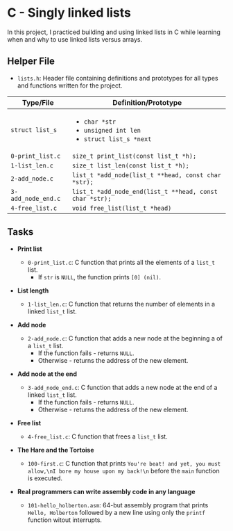 # C - Singly linked lists
In this project, I practiced building and using linked lists in C while learning when and why to use linked lists versus arrays.

## Helper File
* `lists.h`: Header file containing definitions and prototypes for all types and functions written for the project.

| Type/File          | Definition/Prototype                                                                   |
| ------------------ | -------------------------------------------------------------------------------------- |
| `struct list_s`    | <ul><li>`char *str`</li><li>`unsigned int len`</li><li>`struct list_s *next`</li></ul> |
| `0-print_list.c`   | `size_t print_list(const list_t *h);`                                                  |
| `1-list_len.c`     | `size_t list_len(const list_t *h);`                                                    |
| `2-add_node.c`     | `list_t *add_node(list_t **head, const char *str);`                                    |
| `3-add_node_end.c` | `list_t *add_node_end(list_t **head, const char *str);`                                |
| `4-free_list.c`    | `void free_list(list_t *head)`                                                         |

## Tasks
* **Print list**
  * `0-print_list.c`: C function that prints all the elements of a `list_t` list.
    * If `str` is `NULL`, the function prints `[0] (nil)`.

* **List length**
  * `1-list_len.c`: C function that returns the number of elements in a linked `list_t` list.

* **Add node**
  * `2-add_node.c`: C function that adds a new node at the beginning a of a `list_t` list.
    * If the function fails - returns `NULL`.
    * Otherwise - returns the address of the new element.

* **Add node at the end**
  * `3-add_node_end.c`: C function that adds a new node at the end of a linked `list_t` list.
    * If the function fails - returns `NULL`.
    * Otherwise - returns the address of the new element.

* **Free list**
  * `4-free_list.c`: C function that frees a `list_t` list.

* **The Hare and the Tortoise**
  * `100-first.c`: C function that prints `You're beat! and yet, you must allow,\nI bore my house upon my back!\n` before the `main` function is executed.

* **Real programmers can write assembly code in any language**
  * `101-hello_holberton.asm`: 64-but assembly program that prints `Hello, Holberton` followed by a new line using only the `printf` function witout interrupts.
